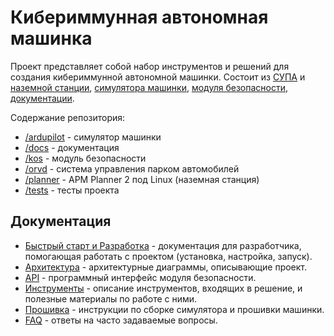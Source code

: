 # Кибериммунная автономная машинка

Проект представляет собой набор инструментов и решений для создания кибериммунной автономной машинки. Состоит из [СУПА](orvd) и [наземной станции](planner), [симулятора машинки](ardupilot), [модуля безопасности](kos), [документации](docs).

Содержание репозитория:

- [/ardupilot](ardupilot) - симулятор машинки
- [/docs](docs) - документация
- [/kos](kos) - модуль безопасности
- [/orvd](orvd) - система управления парком автомобилей
- [/planner](planner) - APM Planner 2 под Linux (наземная станция)
- [/tests](tests) - тесты проекта

## Документация

- [Быстрый старт и Разработка](docs/DEVELOPMENT.md) - документация для разработчика, помогающая работать с проектом (установка, настройка, запуск).
- [Архитектура](docs/ARCHITECTURE.md) - архитектурные диаграммы, описывающие проект.
- [API](docs/API.md) - программный интерфейс модуля безопасности.
- [Инструменты](docs/TOOLS.md) - описание инструментов, входящих в решение, и полезные материалы по работе с ними.
- [Прошивка](docs/AUTOPILOT.md) - инструкции по сборке симулятора и прошивки машинки.
- [FAQ](docs/FAQ.md) - ответы на часто задаваемые вопросы.
